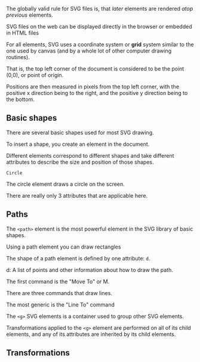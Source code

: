 The globally valid rule for SVG files is, that *later* elements are rendered *atop previous* elements.

SVG files on the web can be displayed directly in the browser or embedded in HTML files

For all elements, SVG uses a coordinate system or **grid** system similar to the one used by canvas (and by a whole lot of other computer drawing routines).
 
That is, the top left corner of the document is considered to be the point (0,0), or point of origin.
 
Positions are then measured in pixels from the top left corner, with the positive x direction being to the right, and the positive y direction being to the bottom.

## Basic shapes

There are several basic shapes used for most SVG drawing.

To insert a shape, you create an element in the document.

Different elements correspond to different shapes and take different attributes to describe the size and position of those shapes.

`Circle`

The circle element draws a circle on the screen.

There are really only 3 attributes that are applicable here.

## Paths

The `<path>` element is the most powerful element in the SVG library of basic shapes.

Using a path element you can draw rectangles 

The shape of a path element is defined by one attribute: `d`.

d: A list of points and other information about how to draw the path.

The first command is the "Move To" or M.

There are three commands that draw lines.

The most generic is the "Line To" command

The `<g>` SVG elements is a container used to group other SVG elements.

Transformations applied to the `<g>` element are performed on all of its child elements, and any of its attributes are inherited by its child elements.

## Transformations



